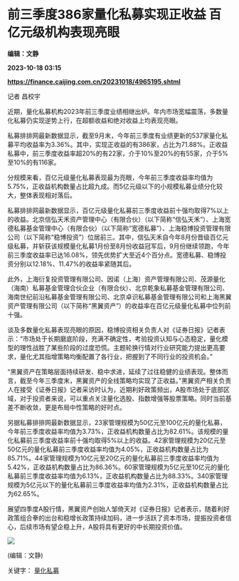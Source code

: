 # 前三季度386家量化私募实现正收益 百亿元级机构表现亮眼
**编辑：文静**

**2023-10-18 03:15**

**https://finance.caijing.com.cn/20231018/4965195.shtml**

记者 昌校宇

近期，量化私募机构2023年前三季度业绩相继出炉。年内市场宽幅震荡，多数量化私募仍实现逆势上行，在超额收益和绝对收益上均表现亮眼。

私募排排网最新数据显示，截至9月末，今年前三季度有业绩更新的537家量化私募平均收益率为3.36%。其中，实现正收益的有386家，占比为71.88%。正收益私募中，前三季度收益率超20%的有22家，介于10%至20%的有55家，介于5%至10%的有116家。

分规模来看，百亿元级量化私募表现最为亮眼，今年前三季度收益率均值为5.75%，正收益机构数量占比超九成。而5亿元级以下的小规模私募业绩分化较大，整体表现相对落后。

私募排排网最新数据显示，百亿元级量化私募前三季度收益前十强均取得7%以上的收益。北京信弘天禾资产管理中心（有限合伙）（以下简称“信弘天禾”）、上海宽德私募基金管理中心（有限合伙）（以下简称“宽德私募”）、上海稳博投资管理有限公司（以下简称“稳博投资”）位居前三。其中，信弘天禾自今年8月份晋级百亿元级私募，并斩获该规模量化私募1月份至8月份收益冠军后，9月份继续领跑，今年前三季度收益率已达16.08%，领先优势扩大至近4个百分点。宽德私募、稳博投资分别以12.18%、11.47%的收益率紧随其后。

此外，上海衍复投资管理有限公司、因诺（上海）资产管理有限公司、茂源量化（海南）私募基金管理合伙企业（有限合伙）、北京乾象私募基金管理有限公司、海南世纪前沿私募基金管理有限公司、北京卓识私募基金管理有限公司和上海黑翼资产管理有限公司（以下简称“黑翼资产”）的收益率在百亿元级量化私募中位列前十强。

谈及多数量化私募表现亮眼的原因，稳博投资相关负责人对《证券日报》记者表示：“市场处于长期磨底阶段，充满不确定性，考验投资认知与心态稳定，量化模型的理性战胜了某些阶段的过度恐慌。主题轮换行情对行业研究能力提出更高要求，量化尤其指增策略均衡配置了各行业，把握到了不同行业的投资机会。”

“黑翼资产在策略层面持续研发、稳中求进，延续了过往稳健的业绩表现。整体而言，截至今年三季度末，黑翼资产的全线策略均实现了正收益。”黑翼资产相关负责人在接受《证券日报》记者采访时认为，近期利好政策频出，A股市场处于底部区域，对于投资者来说，可以重点关注量化选股、指数增强等股票策略。同时当前基差不断收敛，更是布局中性策略的好时点。

另据私募排排网最新数据显示，23家管理规模为50亿元至100亿元的量化私募，今年前三季度收益率均值为3.73%，正收益机构数量占比为82.61%。该规模的量化私募前三季度收益率前十强均取得5%以上的收益。42家管理规模为20亿元至50亿元的量化私募前三季度收益率均值为4.05%，正收益机构数量占比为85.71%。44家管理规模为10亿元至20亿元的量化私募前三季度收益率均值为5.42%，正收益机构数量占比为86.36%。60家管理规模为5亿元至10亿元的量化私募前三季度收益率均值为6.13%，正收益机构数量占比为88.33%。340家管理规模为5亿元以下的量化私募前三季度收益率均值为2.31%，正收益机构数量占比为62.65%。

展望四季度A股行情，黑翼资产创始人邹倚天对《证券日报》记者表示，随着利好政策组合拳的出台和稳增长政策持续加码，进一步活跃了资本市场，提振投资者信心，后续市场有望企稳上升，A股将具有更好的中长期投资价值。

![](https://tx1.cdn.caijing.com.cn/2014-03-27/114048455.jpg)

(编辑：文静)

关键字： [量化私募](https://app.caijing.com.cn/tags.php?tag=%E9%87%8F%E5%8C%96%E7%A7%81%E5%8B%9F "量化私募")